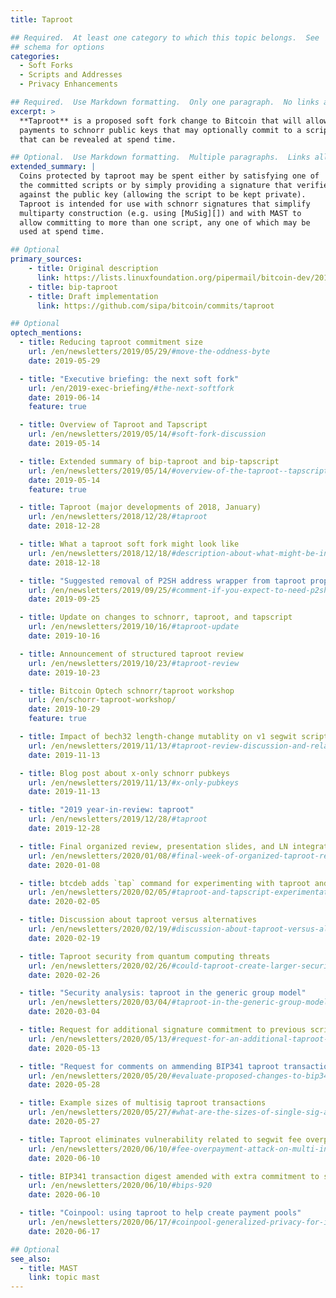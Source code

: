 ```yaml
---
title: Taproot

## Required.  At least one category to which this topic belongs.  See
## schema for options
categories:
  - Soft Forks
  - Scripts and Addresses
  - Privacy Enhancements

## Required.  Use Markdown formatting.  Only one paragraph.  No links allowed.
excerpt: >
  **Taproot** is a proposed soft fork change to Bitcoin that will allow
  payments to schnorr public keys that may optionally commit to a script
  that can be revealed at spend time.

## Optional.  Use Markdown formatting.  Multiple paragraphs.  Links allowed.
extended_summary: |
  Coins protected by taproot may be spent either by satisfying one of
  the committed scripts or by simply providing a signature that verifies
  against the public key (allowing the script to be kept private).
  Taproot is intended for use with schnorr signatures that simplify
  multiparty construction (e.g. using [MuSig][]) and with MAST to
  allow committing to more than one script, any one of which may be
  used at spend time.

## Optional
primary_sources:
    - title: Original description
      link: https://lists.linuxfoundation.org/pipermail/bitcoin-dev/2018-January/015614.html
    - title: bip-taproot
    - title: Draft implementation
      link: https://github.com/sipa/bitcoin/commits/taproot

## Optional
optech_mentions:
  - title: Reducing taproot commitment size
    url: /en/newsletters/2019/05/29/#move-the-oddness-byte
    date: 2019-05-29

  - title: "Executive briefing: the next soft fork"
    url: /en/2019-exec-briefing/#the-next-softfork
    date: 2019-06-14
    feature: true

  - title: Overview of Taproot and Tapscript
    url: /en/newsletters/2019/05/14/#soft-fork-discussion
    date: 2019-05-14

  - title: Extended summary of bip-taproot and bip-tapscript
    url: /en/newsletters/2019/05/14/#overview-of-the-taproot--tapscript-proposed-bips
    date: 2019-05-14
    feature: true

  - title: Taproot (major developments of 2018, January)
    url: /en/newsletters/2018/12/28/#taproot
    date: 2018-12-28

  - title: What a taproot soft fork might look like
    url: /en/newsletters/2018/12/18/#description-about-what-might-be-included-in-a-schnorr-taproot-soft-fork
    date: 2018-12-18

  - title: "Suggested removal of P2SH address wrapper from taproot proposal"
    url: /en/newsletters/2019/09/25/#comment-if-you-expect-to-need-p2sh-wrapped-taproot-addresses
    date: 2019-09-25

  - title: Update on changes to schnorr, taproot, and tapscript
    url: /en/newsletters/2019/10/16/#taproot-update
    date: 2019-10-16

  - title: Announcement of structured taproot review
    url: /en/newsletters/2019/10/23/#taproot-review
    date: 2019-10-23

  - title: Bitcoin Optech schnorr/taproot workshop
    url: /en/schorr-taproot-workshop/
    date: 2019-10-29
    feature: true

  - title: Impact of bech32 length-change mutablity on v1 segwit script length
    url: /en/newsletters/2019/11/13/#taproot-review-discussion-and-related-information
    date: 2019-11-13

  - title: Blog post about x-only schnorr pubkeys
    url: /en/newsletters/2019/11/13/#x-only-pubkeys
    date: 2019-11-13

  - title: "2019 year-in-review: taproot"
    url: /en/newsletters/2019/12/28/#taproot
    date: 2019-12-28

  - title: Final organized review, presentation slides, and LN integration ideas
    url: /en/newsletters/2020/01/08/#final-week-of-organized-taproot-review
    date: 2020-01-08

  - title: btcdeb adds `tap` command for experimenting with taproot and tapscript
    url: /en/newsletters/2020/02/05/#taproot-and-tapscript-experimentation-tool
    date: 2020-02-05

  - title: Discussion about taproot versus alternatives
    url: /en/newsletters/2020/02/19/#discussion-about-taproot-versus-alternatives
    date: 2020-02-19

  - title: Taproot security from quantum computing threats
    url: /en/newsletters/2020/02/26/#could-taproot-create-larger-security-risks-or-hinder-future-protocol-adjustments-re-quantum-threats
    date: 2020-02-26

  - title: "Security analysis: taproot in the generic group model"
    url: /en/newsletters/2020/03/04/#taproot-in-the-generic-group-model
    date: 2020-03-04

  - title: Request for additional signature commitment to previous scriptPubKeys
    url: /en/newsletters/2020/05/13/#request-for-an-additional-taproot-signature-commitment
    date: 2020-05-13

  - title: "Request for comments on ammending BIP341 taproot transaction digest"
    url: /en/newsletters/2020/05/20/#evaluate-proposed-changes-to-bip341-taproot-transaction-digest
    date: 2020-05-28

  - title: Example sizes of multisig taproot transactions
    url: /en/newsletters/2020/05/27/#what-are-the-sizes-of-single-sig-and-2-of-3-multisig-taproot-inputs
    date: 2020-05-27

  - title: Taproot eliminates vulnerability related to segwit fee overpayment attack
    url: /en/newsletters/2020/06/10/#fee-overpayment-attack-on-multi-input-segwit-transactions
    date: 2020-06-10

  - title: BIP341 transaction digest amended with extra commitment to scriptPubKeys
    url: /en/newsletters/2020/06/10/#bips-920
    date: 2020-06-10

  - title: "Coinpool: using taproot to help create payment pools"
    url: /en/newsletters/2020/06/17/#coinpool-generalized-privacy-for-identifiable-onchain-protocols
    date: 2020-06-17

## Optional
see_also:
  - title: MAST
    link: topic mast
---
```


